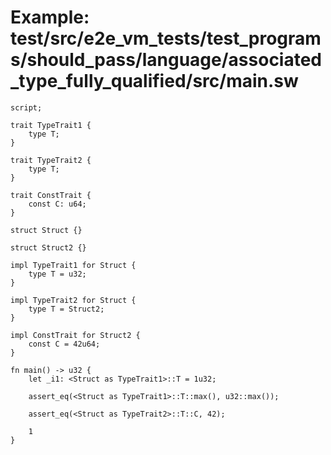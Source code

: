 # Example: test/src/e2e_vm_tests/test_programs/should_pass/language/associated_type_fully_qualified/src/main.sw

```sway
script;

trait TypeTrait1 {
    type T;
}

trait TypeTrait2 {
    type T;
}

trait ConstTrait {
    const C: u64;
}

struct Struct {}

struct Struct2 {}

impl TypeTrait1 for Struct {
    type T = u32;
}

impl TypeTrait2 for Struct {
    type T = Struct2;
}

impl ConstTrait for Struct2 {
    const C = 42u64;
}

fn main() -> u32 {
    let _i1: <Struct as TypeTrait1>::T = 1u32;

    assert_eq(<Struct as TypeTrait1>::T::max(), u32::max());

    assert_eq(<Struct as TypeTrait2>::T::C, 42);

    1
}

```
